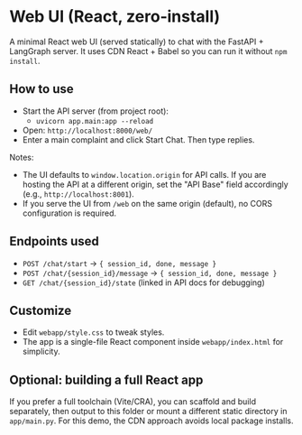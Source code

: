 # Web UI (React, zero‑install)

A minimal React web UI (served statically) to chat with the FastAPI + LangGraph server. It uses CDN React + Babel so you can run it without `npm install`.

## How to use

- Start the API server (from project root):
  - `uvicorn app.main:app --reload`
- Open: `http://localhost:8000/web/`
- Enter a main complaint and click Start Chat. Then type replies.

Notes:
- The UI defaults to `window.location.origin` for API calls. If you are hosting the API at a different origin, set the "API Base" field accordingly (e.g., `http://localhost:8001`).
- If you serve the UI from `/web` on the same origin (default), no CORS configuration is required.

## Endpoints used

- `POST /chat/start` → `{ session_id, done, message }`
- `POST /chat/{session_id}/message` → `{ session_id, done, message }`
- `GET /chat/{session_id}/state` (linked in API docs for debugging)

## Customize

- Edit `webapp/style.css` to tweak styles.
- The app is a single-file React component inside `webapp/index.html` for simplicity.

## Optional: building a full React app

If you prefer a full toolchain (Vite/CRA), you can scaffold and build separately, then output to this folder or mount a different static directory in `app/main.py`. For this demo, the CDN approach avoids local package installs.

